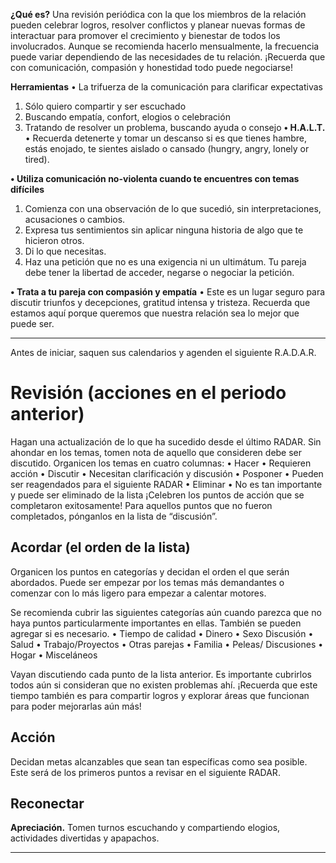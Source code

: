 **¿Qué es?** 
Una revisión periódica con la que los miembros de la relación pueden celebrar logros, resolver conflictos y planear nuevas formas de interactuar para promover el crecimiento y bienestar de todos los involucrados. Aunque se recomienda hacerlo mensualmente, la frecuencia puede variar dependiendo de las necesidades de tu relación. ¡Recuerda que con comunicación, compasión y honestidad todo puede negociarse! 

**Herramientas** 
• La trifuerza de la comunicación para clarificar expectativas 
1. Sólo quiero compartir y ser escuchado 
2. Buscando empatía, confort, elogios o celebración 
3. Tratando de resolver un problema, buscando ayuda o consejo 
**• H.A.L.T.**  
	• Recuerda detenerte y tomar un descanso si es que tienes hambre, estás enojado, te sientes aislado o cansado (hungry, angry, lonely or tired). 

**• Utiliza comunicación no-violenta cuando te encuentres con temas difíciles** 
1. Comienza con una observación de lo que sucedió, sin interpretaciones, acusaciones o cambios. 
2. Expresa tus sentimientos sin aplicar ninguna historia de algo que te hicieron otros. 
3. Di lo que necesitas. 
4. Haz una petición que no es una exigencia ni un ultimátum. Tu pareja debe tener la libertad de acceder, negarse o negociar la petición. 

**• Trata a tu pareja con compasión y empatía** 
	• Este es un lugar seguro para discutir triunfos y decepciones, gratitud intensa y tristeza. Recuerda que estamos aquí porque queremos que nuestra relación sea lo mejor que puede ser.
______________________________________________________________________

Antes de iniciar, saquen sus calendarios y agenden el siguiente R.A.D.A.R. 

# **Revisión (acciones en el periodo anterior)** 
Hagan una actualización de lo que ha sucedido desde el último RADAR. Sin ahondar en los temas, tomen nota de aquello que consideren debe ser discutido. Organicen los temas en cuatro columnas: 
• Hacer 
	• Requieren acción 
• Discutir 
	• Necesitan clarificación y discusión 
• Posponer 
	• Pueden ser reagendados para el siguiente RADAR 
• Eliminar 
	• No es tan importante y puede ser eliminado de la lista 
¡Celebren los puntos de acción que se completaron exitosamente! Para aquellos puntos que no fueron completados, pónganlos en la lista de “discusión”. 

## Acordar (el orden de la lista) 
Organicen los puntos en categorías y decidan el orden el que serán abordados. Puede ser empezar por los temas más demandantes o comenzar con lo más ligero para empezar a calentar motores. 

Se recomienda cubrir las siguientes categorías aún cuando parezca que no haya puntos particularmente importantes en ellas. También se pueden agregar si es necesario. 
• Tiempo de calidad • Dinero • Sexo Discusión • Salud • Trabajo/Proyectos • Otras parejas • Familia • Peleas/ Discusiones • Hogar • Misceláneos 

Vayan discutiendo cada punto de la lista anterior. Es importante cubrirlos todos aún si consideran que no existen problemas ahí. ¡Recuerda que este tiempo también es para compartir logros y explorar áreas que funcionan para poder mejorarlas aún más!

## Acción
Decidan metas alcanzables que sean tan específicas como sea posible. Este será de los primeros puntos a revisar en el siguiente RADAR. 

## Reconectar 
**Apreciación.** Tomen turnos escuchando y compartiendo elogios, actividades divertidas y apapachos. 

__________________________________________________________________________